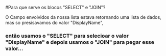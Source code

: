 #Para que serve os blocos "SELECT" e "JOIN"?

O Campo envolvidos da nossa lista estava retornando uma lista de dados, mas so presisavamos do valor "DisplayName", 
### então usamos o "SELECT" para selecioar o valor "DisplayName" e depois usamos o "JOIN" para pegar esse valor...
